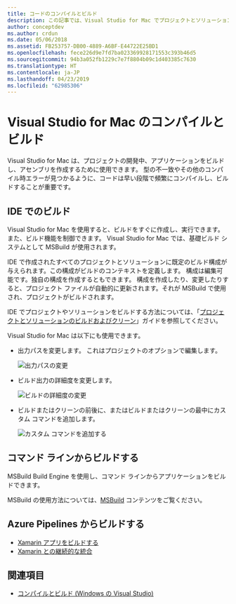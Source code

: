 ```yaml
---
title: コードのコンパイルとビルド
description: この記事では、Visual Studio for Mac でプロジェクトとソリューションをコンパイルおよびビルドする方法について説明します。
author: conceptdev
ms.author: crdun
ms.date: 05/06/2018
ms.assetid: FB253757-DB00-4889-A6BF-E44722E25BD1
ms.openlocfilehash: fece226d9e7fd7ba023369928171553c393b46d5
ms.sourcegitcommit: 94b3a052fb1229c7e7f8804b09c1d403385c7630
ms.translationtype: HT
ms.contentlocale: ja-JP
ms.lasthandoff: 04/23/2019
ms.locfileid: "62985306"
---
```

# <a name="compiling-and-building-in-visual-studio-for-mac"></a>Visual Studio for Mac のコンパイルとビルド

Visual Studio for Mac は、プロジェクトの開発中、アプリケーションをビルドし、アセンブリを作成するために使用できます。 型の不一致やその他のコンパイル時エラーが見つかるように、コードは早い段階で頻繁にコンパイルし、ビルドすることが重要です。

## <a name="building-from-the-ide"></a>IDE でのビルド

Visual Studio for Mac を使用すると、ビルドをすぐに作成し、実行できます。また、ビルド機能を制御できます。 Visual Studio for Mac では、基礎ビルド システムとして MSBuild が使用されます。

IDE で作成されたすべてのプロジェクトとソリューションに既定のビルド構成が与えられます。この構成がビルドのコンテキストを定義します。 構成は編集可能です。独自の構成を作成するともできます。 構成を作成したり、変更したりすると、プロジェクト ファイルが自動的に更新されます。それが MSBuild で使用され、プロジェクトがビルドされます。

IDE でプロジェクトやソリューションをビルドする方法については、「[プロジェクトとソリューションのビルドおよびクリーン](building-and-cleaning-projects-and-solutions.md)」ガイドを参照してください。

Visual Studio for Mac は以下にも使用できます。

* 出力パスを変更します。 これはプロジェクトのオプションで編集します。

    ![出力パスの変更](media/compiling-and-building-image4.png)

* ビルド出力の詳細度を変更します。

    ![ビルドの詳細度の変更](media/compiling-and-building-image5.png)

* ビルドまたはクリーンの前後に、またはビルドまたはクリーンの最中にカスタム コマンドを追加します。

    ![カスタム コマンドを追加する](media/compiling-and-building-image6.png)

## <a name="building-from-command-line"></a>コマンド ラインからビルドする

MSBuild Build Engine を使用し、コマンド ラインからアプリケーションをビルドできます。

MSBuild の使用方法については、[MSBuild](/visualstudio/msbuild/msbuild) コンテンツをご覧ください。

## <a name="building-from-azure-pipelines"></a>Azure Pipelines からビルドする

* [Xamarin アプリをビルドする](/vsts/pipelines/apps/mobile/xamarin?view=vsts&tabs=vsts)
* [Xamarin との継続的な統合](https://developer.xamarin.com/guides/cross-platform/ci/)

## <a name="see-also"></a>関連項目

- [コンパイルとビルド (Windows の Visual Studio)](/visualstudio/ide/compiling-and-building-in-visual-studio)